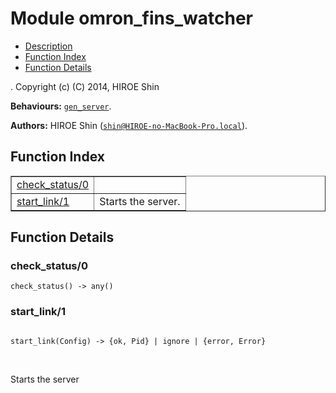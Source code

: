 

# Module omron_fins_watcher #
* [Description](#description)
* [Function Index](#index)
* [Function Details](#functions)


.
Copyright (c) (C) 2014, HIROE Shin

__Behaviours:__ [`gen_server`](gen_server.md).

__Authors:__ HIROE Shin ([`shin@HIROE-no-MacBook-Pro.local`](mailto:shin@HIROE-no-MacBook-Pro.local)).
<a name="index"></a>

## Function Index ##


<table width="100%" border="1" cellspacing="0" cellpadding="2" summary="function index"><tr><td valign="top"><a href="#check_status-0">check_status/0</a></td><td></td></tr><tr><td valign="top"><a href="#start_link-1">start_link/1</a></td><td>
Starts the server.</td></tr></table>


<a name="functions"></a>

## Function Details ##

<a name="check_status-0"></a>

### check_status/0 ###

`check_status() -> any()`


<a name="start_link-1"></a>

### start_link/1 ###


<pre><code>
start_link(Config) -&gt; {ok, Pid} | ignore | {error, Error}
</code></pre>
<br />


Starts the server

